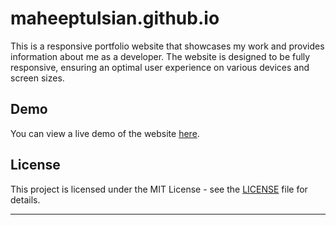# maheeptulsian.github.io

This is a responsive portfolio website that showcases my work and provides information about me as a developer. The website is designed to be fully responsive, ensuring an optimal user experience on various devices and screen sizes.

## Demo

You can view a live demo of the website [here](https://maheeptulsian.github.io/).

## License

This project is licensed under the MIT License - see the [LICENSE](LICENSE) file for details.

---
